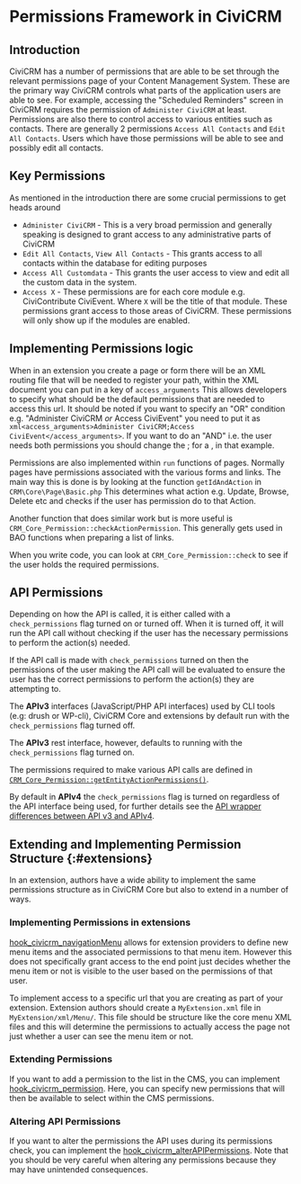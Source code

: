 # Permissions Framework in CiviCRM

## Introduction

CiviCRM has a number of permissions that are able to be set through the relevant permissions page of your Content Management System. These are the primary way CiviCRM controls what parts of the application users are able to see. For example, accessing the "Scheduled Reminders" screen in CiviCRM requires the permission of `Administer CiviCRM` at least. Permissions are also there to control access to various entities such as contacts. There are generally 2 permissions `Access All Contacts` and `Edit All Contacts`. Users which have those permissions will be able to see and possibly edit all contacts.

## Key Permissions

As mentioned in the introduction there are some crucial permissions to get heads around

* `Administer CiviCRM` - This is a very broad permission and generally speaking is designed to grant access to any administrative parts of CiviCRM
* `Edit All Contacts`, `View All Contacts` - This grants access to all contacts within the database for editing purposes
* `Access All Customdata` - This grants the user access to view and edit all the custom data in the system. 
* `Access X` - These permissions are for each core module e.g. CiviContribute CiviEvent. Where `X` will be the title of that module. These permissions grant access to those areas of CiviCRM. These permissions will only show up if the modules are enabled. 

## Implementing Permissions logic

When in an extension you create a page or form there will be an XML routing file that will be needed to register your path, within the XML document you can put in a key of `access_arguments` This allows developers to specify what should be the default permissions that are needed to access this url. It should be noted if you want to specify an "OR" condition e.g. "Administer CiviCRM *or* Access CiviEvent" you need to put it as `xml<access_arguments>Administer CiviCRM;Access CiviEvent</access_arguments>`. If you want to do an "AND" i.e. the user needs both permissions you should change the ; for a , in that example. 

Permissions are also implemented within `run` functions of pages. Normally pages have permissions associated with the various forms and links. The main way this is done is by looking at the function `getIdAndAction` in `CRM\Core\Page\Basic.php` This determines what action e.g. Update, Browse, Delete etc and checks if the user has permission do to that Action.

Another function that does similar work but is more useful is `CRM_Core_Permission::checkActionPermission`. This generally gets used in BAO functions when preparing a list of links.

When you write code, you can look at `CRM_Core_Permission::check` to see if the user holds the required permissions.

## API Permissions

Depending on how the API is called, it is either called with a `check_permissions` flag turned on or turned off. When it is turned off, it will run the API call without checking if the user has the necessary permissions to perform the action(s) needed.

If the API call is made with `check_permissions` turned on then the permissions of the user making the API call will be evaluated to ensure the user has the correct permissions to perform the action(s) they are attempting to. 

The **APIv3** interfaces (JavaScript/PHP API interfaces) used by CLI tools (e.g: drush or WP-cli), CiviCRM Core and extensions by default run with the `check_permissions` flag turned off.

The **APIv3** rest interface, however, defaults to running with the `check_permissions` flag turned on. 

The permissions required to make various API calls are defined in [`CRM_Core_Permission::getEntityActionPermissions()`](https://lab.civicrm.org/dev/core/blob/master/CRM/Core/Permission.php#L935). 

By default in **APIv4** the `check_permissions` flag is turned on regardless of the API interface being used, for further details see the [API wrapper differences between API v3 and APIv4](/api/v4/differences-with-v3.md#api-wrapper).

## Extending and Implementing Permission Structure {:#extensions}

In an extension, authors have a wide ability to implement the same permissions structure as in CiviCRM Core but also to extend in a number of ways.

### Implementing Permissions in extensions

[hook_civicrm_navigationMenu](/hooks/hook_civicrm_navigationMenu.md) allows for extension providers to define new menu items and the associated permissions to that menu item. However this does not specifically grant access to the end point just decides whether the menu item or not is visible to the user based on the permissions of that user.

To implement access to a specific url that you are creating as part of your extension. Extension authors should create a `MyExtension.xml` file in `MyExtension/xml/Menu/`. This file should be structure like the core menu XML files and this will determine the permissions to actually access the page not just whether a user can see the menu item or not.

### Extending Permissions

If you want to add a permission to the list in the CMS, you can implement [hook_civicrm_permission](/hooks/hook_civicrm_permission.md). Here, you can specify new permissions that will then be available to select within the CMS permissions.

### Altering API Permissions

If you want to alter the permissions the API uses during its permissions check, you can implement the [hook_civicrm_alterAPIPermissions](/hooks/hook_civicrm_alterAPIPermissions.md). Note that you should be very careful when altering any permissions because they may have unintended consequences.
